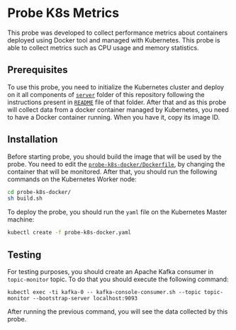 
# Probe K8s Metrics

This probe was developed to collect performance metrics about containers deployed using Docker tool and managed with Kubernetes. This probe is able to collect metrics such as CPU usage and memory statistics.

## Prerequisites

To use this probe, you need to initialize the Kubernetes cluster and deploy on it all components of [`server`](https://github.com/eubr-atmosphere/tma-framework-m/tree/master/development/server) folder of this repository following the instructions present in [`README`](https://github.com/eubr-atmosphere/tma-framework-m/tree/master/development/server/README.md) file of that folder.
After that and as this probe will collect data from a docker container managed by Kubernetes, you need to have a Docker container running. When you have it, copy its image ID.

## Installation

Before starting probe, you should build the image that will be used by the probe. You need to edit the [`probe-k8s-docker/Dockerfile`](probe-k8s-docker/Dockerfile), by changing the container that will be monitored.
After that, you should run the following commands on the Kubernetes Worker node:


```sh
cd probe-k8s-docker/
sh build.sh
```

To deploy the probe, you should run the `yaml` file on the Kubernetes Master machine:

```sh
kubectl create -f probe-k8s-docker.yaml
```

## Testing
For testing purposes, you should create an Apache Kafka consumer in `topic-monitor` topic. To do that you should execute the following command:

```
kubectl exec -ti kafka-0 -- kafka-console-consumer.sh --topic topic-monitor --bootstrap-server localhost:9093
```

After running the previous command, you will see the data collected by this probe.


